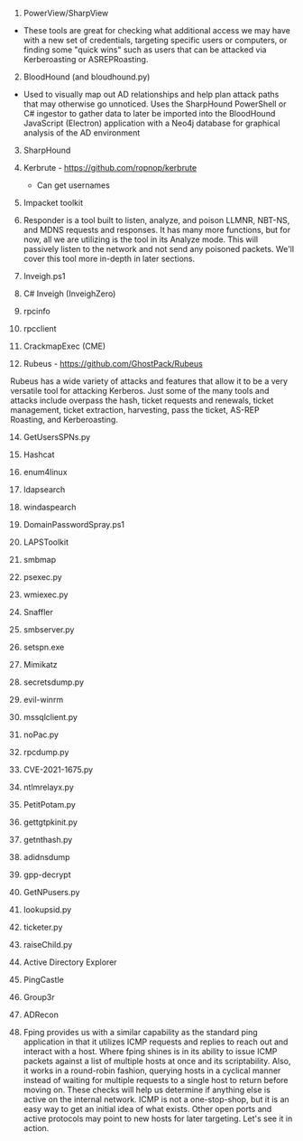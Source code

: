 1. PowerView/SharpView
- These tools are great for checking what additional access we may have with a new set of credentials, targeting specific users or computers, or finding some "quick wins" such as users that can be attacked via Kerberoasting or ASREPRoasting.
  
2. BloodHound (and bloudhound.py)
- 	Used to visually map out AD relationships and help plan attack paths that may otherwise go unnoticed. Uses the SharpHound PowerShell or C# ingestor to gather data to later be imported into the BloodHound JavaScript (Electron) application with a Neo4j database for graphical analysis of the AD environment

3. SharpHound

4. Kerbrute - https://github.com/ropnop/kerbrute
    - Can get usernames


5. Impacket toolkit

6. Responder is a tool built to listen, analyze, and poison LLMNR, NBT-NS, and MDNS requests and responses. It has many more functions, but for now, all we are utilizing is the tool in its Analyze mode. This will passively listen to the network and not send any poisoned packets. We'll cover this tool more in-depth in later sections.

7. Inveigh.ps1

8. C# Inveigh (InveighZero)

9. rpcinfo

10. rpcclient

11. CrackmapExec (CME)

12. Rubeus - https://github.com/GhostPack/Rubeus

Rubeus has a wide variety of attacks and features that allow it to be a very versatile tool for attacking Kerberos. Just some of the many tools and attacks include overpass the hash, ticket requests and renewals, ticket management, ticket extraction, harvesting, pass the ticket, AS-REP Roasting, and Kerberoasting.

14. GetUsersSPNs.py

15. Hashcat

16. enum4linux

17. ldapsearch

18. windaspearch

19. DomainPasswordSpray.ps1

20. LAPSToolkit

21. smbmap

22. psexec.py

23. wmiexec.py

24. Snaffler

25. smbserver.py

26. setspn.exe

27. Mimikatz

28. secretsdump.py

29. evil-winrm

30. mssqlclient.py

31. noPac.py

32. rpcdump.py

33. CVE-2021-1675.py

34. ntlmrelayx.py

35. PetitPotam.py

36. gettgtpkinit.py

37. getnthash.py

38. adidnsdump

39. gpp-decrypt

40. GetNPusers.py

41. lookupsid.py

42. ticketer.py

43. raiseChild.py

44. Active Directory Explorer

45. PingCastle

46. Group3r

47. ADRecon

48. Fping provides us with a similar capability as the standard ping application in that it utilizes ICMP requests and replies to reach out and interact with a host. Where fping shines is in its ability to issue ICMP packets against a list of multiple hosts at once and its scriptability. Also, it works in a round-robin fashion, querying hosts in a cyclical manner instead of waiting for multiple requests to a single host to return before moving on. These checks will help us determine if anything else is active on the internal network. ICMP is not a one-stop-shop, but it is an easy way to get an initial idea of what exists. Other open ports and active protocols may point to new hosts for later targeting. Let's see it in action. 
